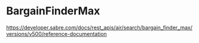 # BargainFinderMax

https://developer.sabre.com/docs/rest_apis/air/search/bargain_finder_max/versions/v500/reference-documentation
